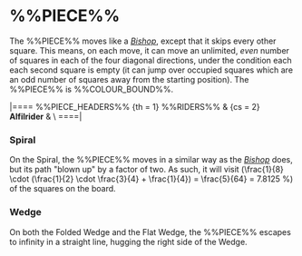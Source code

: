# %%PIECE%%

The %%PIECE%% moves like a [*Bishop*](bishop.html), except that
it skips every other square. This means, on each move, it can
move an unlimited, *even* number of squares in each of the four
diagonal directions, under the condition each each second square
is empty (it can jump over occupied squares which are an odd
number of squares away from the starting position). The
%%PIECE%% is %%COLOUR_BOUND%%.

|====
%%PIECE_HEADERS%%
  {th = 1}  %%RIDERS%%
& {cs = 2}  **Alfilrider** 
&           \\
====|

### Spiral

On the Spiral, the %%PIECE%% moves in a similar way as the
[*Bishop*](bishop.html) does, but its path "blown up" by a factor
of two. As such, it will visit
\(\frac{1}{8} \cdot (\frac{1}{2} \cdot \frac{3}{4} + \frac{1}{4}) =
  \frac{5}{64} = 7.8125 \%\)
of the squares on the board.

### Wedge

On both the Folded Wedge and the Flat Wedge, the %%PIECE%% escapes
to infinity in a straight line, hugging the right side of the Wedge.


